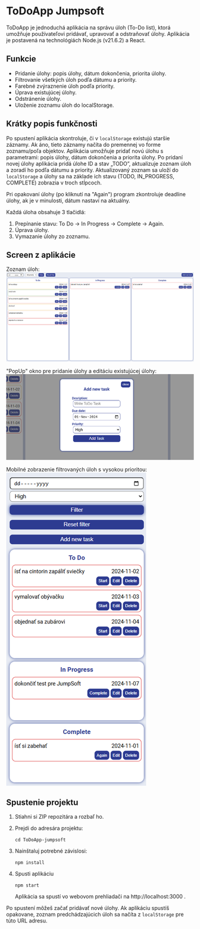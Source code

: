 # ToDoApp Jumpsoft

ToDoApp je jednoduchá aplikácia na správu úloh (To-Do list), ktorá umožňuje používateľovi pridávať, upravovať a odstraňovať úlohy.
Aplikácia je postavená na technológiách Node.js (v21.6.2) a React.

## Funkcie

- Pridanie úlohy: popis úlohy, dátum dokončenia, priorita úlohy.
- Filtrovanie všetkých úloh podľa dátumu a priority.
- Farebné zvýraznenie úloh podľa priority.
- Úprava existujúcej úlohy.
- Odstránenie úlohy.
- Uloženie zoznamu úloh do localStorage.

## Krátky popis funkčnosti

Po spustení aplikácia skontroluje, či v `localStorage` existujú staršie záznamy. Ak áno, tieto záznamy načíta do premennej vo forme zoznamu/poľa objektov.
Aplikácia umožňuje pridať novú úlohu s parametrami: popis úlohy, dátum dokončenia a priorita úlohy.
Po pridaní novej úlohy aplikácia pridá úlohe ID a stav „TODO”, aktualizuje zoznam úloh a zoradí ho podľa dátumu a priority.
Aktualizovaný zoznam sa uloží do `localStorage` a úlohy sa na základe ich stavu (TODO, IN_PROGRESS, COMPLETE) zobrazia v troch stĺpcoch.

Pri opakovaní úlohy (po kliknutí na "Again") program zkontroluje deadline úlohy, ak je v minulosti, dátum nastaví na aktuálny.

Každá úloha obsahuje 3 tlačidlá:

1. Prepínanie stavu: To Do -> In Progress -> Complete -> Again.
2. Úprava úlohy.
3. Vymazanie úlohy zo zoznamu.

## Screen z aplikácie

Zoznam úloh:
![Hlavná stránka](./img/mainPage.png)

"PopUp" okno pre pridanie úlohy a editáciu existujúcej úlohy:
![PopUp](./img/popUp.png)

Mobilné zobrazenie filtrovaných úloh s vysokou prioritou:
![Mobilné zobrazenie](./img/filterMobile.png)

## Spustenie projektu

1. Stiahni si ZIP repozitára a rozbaľ ho.
2. Prejdi do adresára projektu:

   ```
   cd ToDoApp-jumpsoft
   ```

3. Nainštaluj potrebné závislosi:

   ```
   npm install
   ```

4. Spusti aplikáciu
   ```
   npm start
   ```
   Aplikácia sa spustí vo webovom prehliadači na http://localhost:3000 .

Po spustení môžeš začať pridávať nové úlohy.
Ak aplikáciu spustíš opakovane, zoznam predchádzajúcich úloh sa načíta z `localStorage` pre túto URL adresu.
